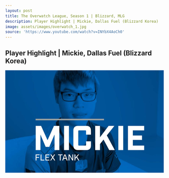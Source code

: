 ```yaml
---
layout: post
title: The Overwatch League, Season 1 | Blizzard, MLG  
description: Player Highlight | Mickie, Dallas Fuel (Blizzard Korea)  
image: assets/images/overwatch_1.jpg
source: 'https://www.youtube.com/watch?v=INYbX4AoCh0'
---
```

<h2>  Player Highlight | Mickie, Dallas Fuel (Blizzard Korea) </h2>

<a id="link" href="https://www.youtube.com/watch?v=INYbX4AoCh0" target="_blank"><img src="/assets/images/overwatch_1.jpg"></a>

